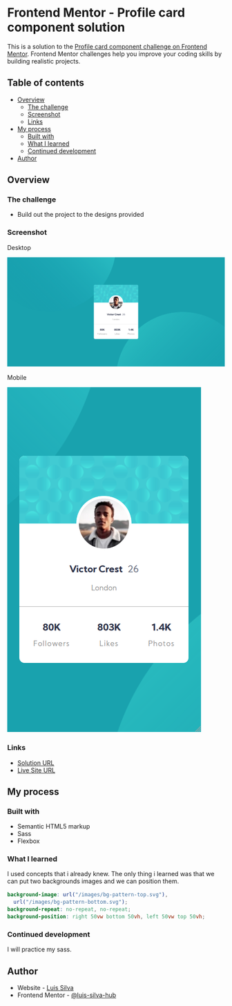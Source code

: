 # Frontend Mentor - Profile card component solution

This is a solution to the [Profile card component challenge on Frontend Mentor](https://www.frontendmentor.io/challenges/profile-card-component-cfArpWshJ). Frontend Mentor challenges help you improve your coding skills by building realistic projects.

## Table of contents

- [Overview](#overview)
  - [The challenge](#the-challenge)
  - [Screenshot](#screenshot)
  - [Links](#links)
- [My process](#my-process)
  - [Built with](#built-with)
  - [What I learned](#what-i-learned)
  - [Continued development](#continued-development)
- [Author](#author)

## Overview

### The challenge

- Build out the project to the designs provided

### Screenshot

Desktop

![](/images/screenshot-desktop.png)

Mobile

![](/images/screenshot-mobile.png)

### Links

- [Solution URL](https://your-solution-url.com)
- [Live Site URL](https://your-live-site-url.com)

## My process

### Built with

- Semantic HTML5 markup
- Sass
- Flexbox

### What I learned

I used concepts that i already knew. The only thing i learned was that we can put two backgrounds images and we can position them.

```scss
background-image: url("/images/bg-pattern-top.svg"),
  url("/images/bg-pattern-bottom.svg");
background-repeat: no-repeat, no-repeat;
background-position: right 50vw bottom 50vh, left 50vw top 50vh;
```

### Continued development

I will practice my sass.

## Author

- Website - [Luis Silva](https://github.com/MalditoStive)
- Frontend Mentor - [@luis-silva-hub](https://www.frontendmentor.io/profile/luis-silva-hub)
